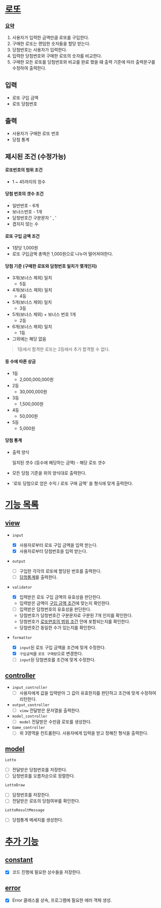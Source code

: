 # [로또](#로또)

### [요약](#요약)

1. 사용자가 입력한 금액만큼 로또를 구입한다.
2. 구매한 로또는 랜덤한 숫자들을 할당 받는다.
3. 당첨번호는 사용자가 입력한다.
4. 입력한 당첨번호와 구매한 로또의 숫자를 비교한다.
5. 구매한 모든 로또를 당첨번호와 비교를 완료 했을 떄 출력 기준에 따라 출력문구를 수정하여 출력한다.

## 입력

- 로또 구입 금액
- 로또 당첨번호

## 출력

- 사용자가 구매한 로또 번호
- 당첨 통계

## 제시된 조건 (수정가능)
#### 로또번호의 범위 조건
  - 1 ~ 45까지의 정수
#### 당첨 번호의 갯수 조건
  - 일반번호 - 6개
  - 보너스번호 - 1개
  - 담청번호간 구분문자 ' , '
  - 겹치지 않는 수
#### 로또 구입 금액 조건 
  - 1장당 1,000원
  - 로또 구입금액 총액은 1,000원으로 나누어 떨어져야한다.
#### 당첨 기준 (구매한 로또와 담청번호 일치가 몇개인지)
  - 3개(보너스 제외) 일치  
    - 5등
  - 4개(보너스 제외) 일치 
    - 4등
  - 5개(보너스 제외) 일치 
    - 3등
  - 5개(보너스 제외) + 보너스 번호 1개
    - 2등
  - 6개(보너스 제외) 일치
    - 1등
  - 그외에는 해당 없음
> 1등에서 합격한 로또는 2등에서 추가 합격할 수 없다.

#### 등 수에 따른 상금

  - 1등
    - 2,000,000,000원
  - 2등
    - 30,000,000원
  - 3등
    - 1,500,000원
  - 4등
    - 50,000원
  - 5등
    - 5,000원

#### 당첨 통계
  - 출력 양식

    일치된 갯수 (등수에 해당하는 금액) - 해당 로또 갯수
  
  - 모든 당첨 기준을 위의 양식대로 출력한다.

  - '로또 당첨으로 얻은 수익 / 로또 구매 금액' 을 형식에 맞게 출력한다. 

# [기능 목록](#기능-목록)

## [view](#view)
- `input`
  - [x] 사용자로부터 로또 구입 금액을 입력 받는다.
  - [x] 사용자로부터 당첨번호을 입력 받는다.

- `output`
  - [ ] 구입한 각각의 로또에 할당된 번호를 출력한다.
  - [ ] [담청통계](#당첨-통계)를 출력한다.

- `validator`
  - [x] 입력받은 로또 구입 금액의 유효성을 판단한다.
  - 입력받은 금액이 [구입 금액 조건](#로또-구입-금액-조건)에 맞는지 확인한다. 
  - [ ] 입력받은 담청번호의 유효성을 판단한다.
  - 당첨번호가 담청번호간 구분문자로 구분된 7개 인지를 확인한다.
  - 당첨번호가 [로또번호의 범위 조건](#) 안에 포함되는지를 확인한다.
  - 당첨번호간 동일한 수가 있는지를 확인한다.

- `formattor`
  - [x] `input`된 로또 구입 금액을 조건에 맞게 수정한다.
  - [x] `구입금액`을 `로또 구매량`으로 변경한다.
  - [ ] `input`된 당첨번호를 조건에 맞게 수정한다.

## [controller](#controller)

- `input_controller`
  - [ ] 사용자에게 값을 입력받아 그 값이 유효한지를 판단하고 조건에 맞게 수정하여 리턴한다.
- `output_controller`
  - [ ] `view` 전달받은 문자열을 출력한다.

- `model_controller`
  - [ ] `model` 전달받은 수만큼 로또를 생성한다.

- `Game_controller`
  - [ ] 위 3영역을 컨트롤한다. 사용자에게 입력을 받고 정해진 형식을 출력한다.

## [model](#model)

`Lotto`
- [ ] 전달받은 당첨번호를 저장한다.
- [ ] 담청번호를 오름차순으로 정렬한다.

`LottoDraw`
- [ ] 담청번호를 저장한다.
- [ ] 전달받은 로또의 당첨여부를 확인한다.

`LottoResultMessage`
- [ ] 당첨통계 메세지를 생성한다.

# [추가 기능](#추가-기능)
## [constant](#constant)
- [x] 코드 진행에 필요한 상수들을 저장한다.

## [error](#error)
- [x] Error 클래스를 상속, 프로그램에 필요한 에러 객체 생성.
